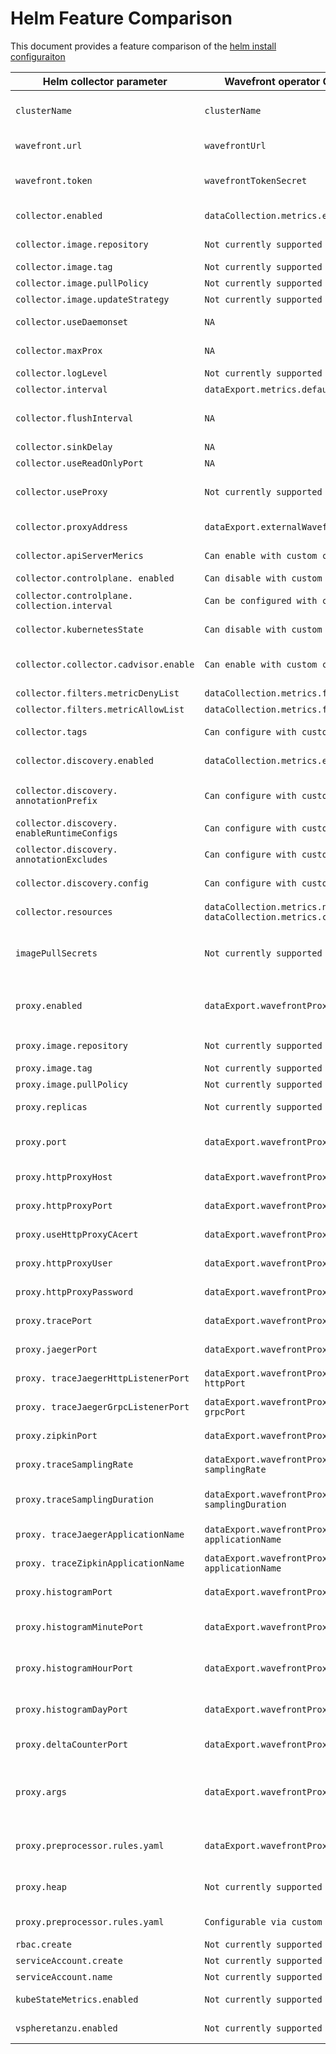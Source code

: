 # Helm Feature Comparison
This document provides a feature comparison of the [helm install configuraiton](https://github.com/wavefrontHQ/helm/tree/master/wavefront#configuration)


| Helm collector parameter                      | Wavefront operator Custom Resource `spec`.                                                           | Description                                                                                                                                               |
|-----------------------------------------------|------------------------------------------------------------------------------------------------------|-----------------------------------------------------------------------------------------------------------------------------------------------------------|
| `clusterName`                                 | `clusterName`                                                                                        | ClusterName is a unique name for the Kubernetes cluster to be identified via a metric tag on Wavefront                                                    |
| `wavefront.url`                               | `wavefrontUrl`                                                                                       | Wavefront URL for your cluster. Ex: https://<your_cluster>.wavefront.com                                                                                  |
| `wavefront.token`                             | `wavefrontTokenSecret`                                                                               | WavefrontTokenSecret is the name of the secret that contains a wavefront API Token.                                                                       |
| `collector.enabled`                           | `dataCollection.metrics.enable`                                                                      | Metrics holds the configuration for node and cluster collectors.                                                                                          |
| `collector.image.repository`                  | `Not currently supported`                                                                            | Wavefront collector image registry and name                                                                                                               |
| `collector.image.tag`                         | `Not currently supported`                                                                            | Wavefront collector image tag                                                                                                                             |
| `collector.image.pullPolicy`                  | `Not currently supported`                                                                            | Wavefront collector image pull policy                                                                                                                     |
| `collector.image.updateStrategy`              | `Not currently supported`                                                                            | Wavefront collector updateStrategy                                                                                                                        |
| `collector.useDaemonset`                      | `NA`                                                                                                 | The operator uses an improved leader deployment/daemonSet architecture                                                                                    |
| `collector.maxProx`                           | `NA`                                                                                                 | Not supported in helm or operator install                                                                                                                 |
| `collector.logLevel`                          | `Not currently supported`                                                                            | Min logging level (info, debug, trace)                                                                                                                    |
| `collector.interval`                          | `dataExport.metrics.defaultCollectionInterval`                                                       | Default metrics collection interval                                                                                                                       |
| `collector.flushInterval`                     | `NA`                                                                                                 | This option was removed and the optimal flush interval is automatically set.                                                                              |
| `collector.sinkDelay`                         | `NA`                                                                                                 | This option was removed.                                                                                                                                  |
| `collector.useReadOnlyPort`                   | `NA`                                                                                                 | This option was removed.                                                                                                                                  |
| `collector.useProxy`                          | `Not currently supported`                                                                            | Operator no longer supports direct ingest, requires internal or external proxy configuration                                                              |
| `collector.proxyAddress`                      | `dataExport.externalWavefrontProxy.Url`                                                              | Url is the proxy URL that the collector sends metrics to.                                                                                                 |
| `collector.apiServerMerics`                   | `Can enable with custom collector config`                                                            | Collect metrics about Kubernetes API server.                                                                                                              |
| `collector.controlplane. enabled`             | `Can disable with custom collector config`                                                           | Enable control plane metrics.                                                                                                                             |
| `collector.controlplane. collection.interval` | `Can be configured with custom collector config`                                                   | The collection interval for the control plane metrics                                                                                                     |
| `collector.kubernetesState`                   | `Can disable with custom collector config`                                                           | Collect metrics about Kubernetes resource states.                                                                                                         |
| `collector.collector.cadvisor.enable`         | `Can enable with custom collector config`                                                            | Enable cAdvisor prometheus endpoint. See the cAdvisor docs for details on what metrics are available.                                                     |
| `collector.filters.metricDenyList`            | `dataCollection.metrics.filters.denyList`                                                            | List of metric patterns to deny.                                                                                                                          |
| `collector.filters.metricAllowList`           | `dataCollection.metrics.filters.allowList`                                                           | List of metric patterns to allow.                                                                                                                         |
| `collector.tags`                              | `Can configure with custom collector config`                                                         | collector.tags	Map of tags (key/value) to add to all metrics collected                                                                                   |
| `collector.discovery.enabled`                 | `dataCollection.metrics.enableDiscovery`                                                             | Rules based and Prometheus endpoints auto-discovery. Defaults to true.                                                                                    |
| `collector.discovery. annotationPrefix`       | `Can configure with custom collector config`                                                         | Replaces prometheus.io as prefix for annotations of auto-discovered Prometheus endpoints                                                                  |
| `collector.discovery. enableRuntimeConfigs`   | `Can configure with custom collector config`                                                         | Enable runtime discovery rules                                                                                                                            |
| `collector.discovery. annotationExcludes`     | `Can configure with custom collector config`                                                         | Exclude resources from annotation based auto-discovery                                                                                                    |
| `collector.discovery.config`                  | `Can configure with custom collector config`                                                         | Exclude resources from annotation based auto-discovery                                                                                                    |
| `collector.resources`                         | `dataCollection.metrics.nodeCollector.resources` `dataCollection.metrics.clusterCollector.resources` | Configuration for rules based auto-discovery                                                                                                              |
| `imagePullSecrets`                            | `Not currently supported`                                                                            | Enable Wavefront proxy and collector to pull from private image repositories. Note: secret must exist in namespace that will be used for the installation. |
| `proxy.enabled`                               | `dataExport.wavefrontProxy.enable`                                                                   | Enable is whether to enable the wavefront proxy. Defaults to true. Disable to use `dataExport.externalWavefrontProxy.Url`                                 |
| `proxy.image.repository`                      | `Not currently supported`                                                                            | Wavefront collector image registry and name                                                                                                               |
| `proxy.image.tag`                             | `Not currently supported`                                                                            | Wavefront proxy image tag                                                                                                                                 |
| `proxy.image.pullPolicy`                      | `Not currently supported`                                                                            | Wavefront proxy image pull policy                                                                                                                         |
| `proxy.replicas`                              | `Not currently supported`                                                                            | Replicas to deploy for Wavefront proxy (usually 1)                                                                                                        |
| `proxy.port`                                  | `dataExport.wavefrontProxy.metricPort`                                                               | MetricPort is the port for sending Wavefront data format metrics. Defaults to 2878.                                                                       |
| `proxy.httpProxyHost`                         | `dataExport.wavefrontProxy.httpProxy.secret`                                                         | Name of the secret containing the HttpProxy configuration.                                                                                                |
| `proxy.httpProxyPort`                         | `dataExport.wavefrontProxy.httpProxy.secret`                                                         | Name of the secret containing the HttpProxy configuration.                                                                                                |
| `proxy.useHttpProxyCAcert`                    | `dataExport.wavefrontProxy.httpProxy.secret`                                                         | Name of the secret containing the HttpProxy configuration.                                                                                                |
| `proxy.httpProxyUser`                         | `dataExport.wavefrontProxy.httpProxy.secret`                                                         | Name of the secret containing the HttpProxy configuration.                                                                                                |
| `proxy.httpProxyPassword`                     | `dataExport.wavefrontProxy.httpProxy.secret`                                                         | Name of the secret containing the HttpProxy configuration.                                                                                                |
| `proxy.tracePort`                             | `dataExport.wavefrontProxy.tracing.wavefront.port`                                                   | Port for sending distributed wavefront format tracing data (usually 30000)                                                                                |
| `proxy.jaegerPort`                            | `dataExport.wavefrontProxy.tracing.jaeger.port`                                                      | Port for Jaeger format tracing data (usually 30001)                                                                                                       |
| `proxy. traceJaegerHttpListenerPort`          | `dataExport.wavefrontProxy.tracing.jaeger. httpPort`                                                 | HttpPort for Jaeger Thrift format data (usually 30080)                                                                                                    |
| `proxy. traceJaegerGrpcListenerPort`          | `dataExport.wavefrontProxy.tracing.jaeger. grpcPort`                                                 | GrpcPort for Jaeger GRPC format data (usually 14250)                                                                                                      |
| `proxy.zipkinPort`                            | `dataExport.wavefrontProxy.tracing.zipkin.port`                                                      | Port for Zipkin format tracing data (usually 9411)                                                                                                        |
| `proxy.traceSamplingRate`                     | `dataExport.wavefrontProxy.tracing.wavefront. samplingRate`                                          | SamplingRate Distributed tracing data sampling rate (0 to 1)                                                                                              |
| `proxy.traceSamplingDuration`                 | `dataExport.wavefrontProxy.tracing.wavefront. samplingDuration`                                      | SamplingDuration When set to greater than 0, spans that exceed this duration will force trace to be sampled (ms)                                          |
| `proxy. traceJaegerApplicationName`           | `dataExport.wavefrontProxy.tracing.jaeger. applicationName`                                          | Custom application name for traces received on Jaeger's Http or Gprc port.                                                                                |
| `proxy. traceZipkinApplicationName`           | `dataExport.wavefrontProxy.tracing.zipkin. applicationName`                                          | Custom application name for traces received on Zipkin's port.                                                                                             |
| `proxy.histogramPort`                         | `dataExport.wavefrontProxy.histogram.port`                                                           | Port for wavefront histogram distributions (usually 40000)                                                                                                |
| `proxy.histogramMinutePort`                   | `dataExport.wavefrontProxy.histogram.minutePort`                                                     | Port to accumulate 1-minute based histograms on Wavefront data format (usually 40001)                                                                     |
| `proxy.histogramHourPort`                     | `dataExport.wavefrontProxy.histogram.hourPort`                                                       | Port to accumulate 1-hour based histograms on Wavefront data format (usually 40002)                                                                       |
| `proxy.histogramDayPort`                      | `dataExport.wavefrontProxy.histogram.dayPort`                                                        | Port to accumulate 1-day based histograms on Wavefront data format (usually 40002)                                                                        |
| `proxy.deltaCounterPort`                      | `dataExport.wavefrontProxy.deltaCounterPort`                                                         | Port to send delta counters on Wavefront data format (usually 50000)                                                                                      |
| `proxy.args`                                  | `dataExport.wavefrontProxy.args`                                                                     | Additional Wavefront proxy properties can be passed as command line arguments in the `--<property_name> <value>` format. Multiple properties can be specified. |
| `proxy.preprocessor.rules.yaml`               | `dataExport.wavefrontProxy.preprocessor`                                                             | Name of the configmap containing a rules.yaml key with proxy preprocessing rules                                                                          |
| `proxy.heap`                                  | `Not currently supported`                                                                            | Wavefront proxy Java heap maximum usage (java -Xmx command line option)                                                                                   |
| `proxy.preprocessor.rules.yaml`               | `Configurable via custom preproccesor rules`                                                         | YAML configuraiton for Wavefront proxy preprocessor rules                                                                                                 |
| `rbac.create`                                 | `Not currently supported`                                                                            | Create RBAC resources                                                                                                                                     |
| `serviceAccount.create`                       | `Not currently supported`                                                                            | Create Wavefront service account                                                                                                                          |
| `serviceAccount.name`                         | `Not currently supported`                                                                            | Name of Wavefront service account                                                                                                                         |
| `kubeStateMetrics.enabled`                    | `Not currently supported`                                                                            | Setup and enable Kube State Metrics for collection                                                                                                        |
| `vspheretanzu.enabled`                        | `Not currently supported`                                                                            | Enable and create role binding for vSphere with Tanzu kubernetes cluster                                                                                  |
